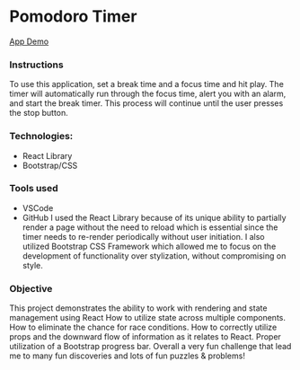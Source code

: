 # Pomodoro Timer

[App Demo](https://pomodoro-timer-one-iota.vercel.app/)

### Instructions
To use this application, set a break time and a focus time and hit play. The timer will automatically run through the focus time, alert you with an alarm, and start the break timer. This process will continue until the user presses the stop button.

### Technologies:
- React Library
- Bootstrap/CSS

### Tools used
- VSCode
- GitHub
I used the React Library because of its unique ability to partially render a page without the need to reload which is essential since the timer needs to re-render periodically without user initiation. I also utilized Bootstrap CSS Framework which allowed me to focus on the development of functionality over stylization, without compromising on style.

### Objective
This project demonstrates the ability to work with rendering and state management using React
How to utilize state across multiple components.
How to eliminate the chance for race conditions.
How to correctly utilize props and the downward flow of information as it relates to React.
Proper utilization of a Bootstrap progress bar. Overall a very fun challenge that lead me to many fun discoveries and lots of fun puzzles & problems!
